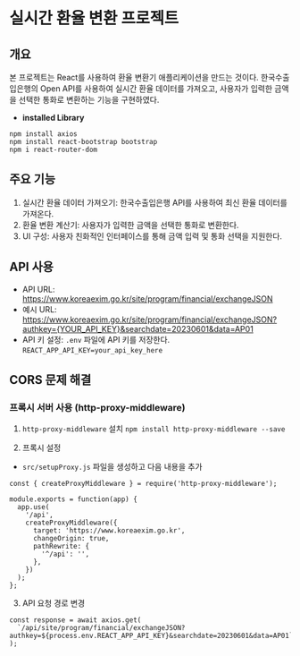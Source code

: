 # 실시간 환율 변환 프로젝트

## 개요
본 프로젝트는 React를 사용하여 환율 변환기 애플리케이션을 만드는 것이다. 한국수출입은행의 Open API를 사용하여 실시간 환율 데이터를 가져오고, 사용자가 입력한 금액을 선택한 통화로 변환하는 기능을 구현하였다.
- <b>installed Library</b>
```
npm install axios
npm install react-bootstrap bootstrap
npm i react-router-dom
```

## 주요 기능
1. 실시간 환율 데이터 가져오기: 한국수출입은행 API를 사용하여 최신 환율 데이터를 가져온다.
2. 환율 변환 계산기: 사용자가 입력한 금액을 선택한 통화로 변환한다.
3. UI 구성: 사용자 친화적인 인터페이스를 통해 금액 입력 및 통화 선택을 지원한다.

## API 사용
- API URL: https://www.koreaexim.go.kr/site/program/financial/exchangeJSON
- 예시 URL: https://www.koreaexim.go.kr/site/program/financial/exchangeJSON?authkey={YOUR_API_KEY}&searchdate=20230601&data=AP01
- API 키 설정: `.env` 파일에 API 키를 저장한다.
```REACT_APP_API_KEY=your_api_key_here```

## CORS 문제 해결
### 프록시 서버 사용 (http-proxy-middleware)
1. `http-proxy-middleware` 설치
```npm install http-proxy-middleware --save```

2. 프록시 설정
- `src/setupProxy.js` 파일을 생성하고 다음 내용을 추가
```javascrpt
const { createProxyMiddleware } = require('http-proxy-middleware');

module.exports = function(app) {
  app.use(
    '/api',
    createProxyMiddleware({
      target: 'https://www.koreaexim.go.kr',
      changeOrigin: true,
      pathRewrite: {
        '^/api': '',
      },
    })
  );
};

```
3. API 요청 경로 변경
```javascrpt
const response = await axios.get(
  `/api/site/program/financial/exchangeJSON?authkey=${process.env.REACT_APP_API_KEY}&searchdate=20230601&data=AP01`
);
```